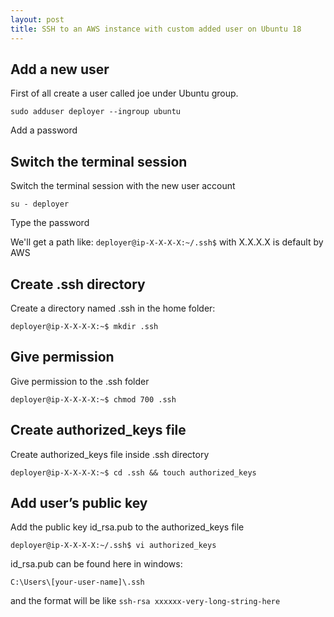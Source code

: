 ```yaml
---
layout: post
title: SSH to an AWS instance with custom added user on Ubuntu 18
---
```


## Add a new user

First of all create a user called joe under Ubuntu group.

`sudo adduser deployer --ingroup ubuntu`

Add a password

## Switch the terminal session

Switch the terminal session with the new user account

`su - deployer`

Type the password

We'll get a path like: `deployer@ip-X-X-X-X:~/.ssh$` with X.X.X.X is default by AWS

## Create .ssh directory

Create a directory named .ssh in the home folder:


`deployer@ip-X-X-X-X:~$ mkdir .ssh`

## Give permission

Give permission to the .ssh folder

`deployer@ip-X-X-X-X:~$ chmod 700 .ssh`

## Create authorized_keys file

Create authorized_keys file inside .ssh directory

`deployer@ip-X-X-X-X:~$ cd .ssh && touch authorized_keys`

## Add user’s public key

Add the public key id_rsa.pub to the authorized_keys file

`deployer@ip-X-X-X-X:~/.ssh$ vi authorized_keys`

id_rsa.pub can be found here in windows:

`C:\Users\[your-user-name]\.ssh`

and the format will be like `ssh-rsa xxxxxx-very-long-string-here`
